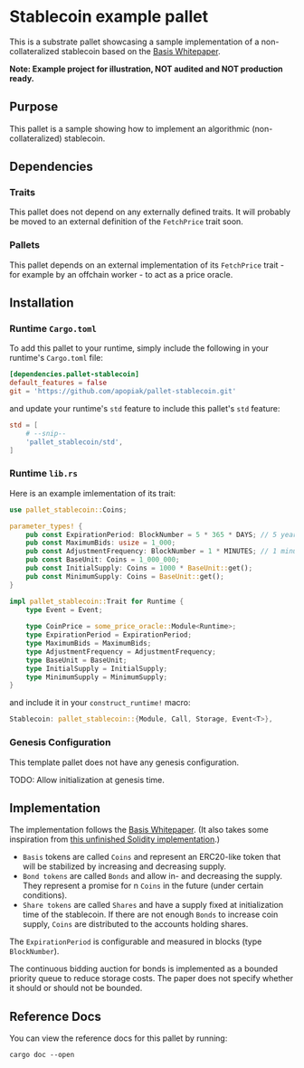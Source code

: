 # Stablecoin example pallet

This is a substrate pallet showcasing a sample implementation of a non-collateralized stablecoin based on the [Basis Whitepaper](https://www.basis.io/basis_whitepaper_en.pdf).

**Note: Example project for illustration, NOT audited and NOT production ready.**

## Purpose

This pallet is a sample showing how to implement an algorithmic (non-collateralized) stablecoin.

## Dependencies

### Traits

This pallet does not depend on any externally defined traits. It will probably be moved to an external definition of the `FetchPrice` trait soon.

### Pallets

This pallet depends on an external implementation of its `FetchPrice` trait - for example by an offchain worker - to act as a price oracle.

## Installation

### Runtime `Cargo.toml`

To add this pallet to your runtime, simply include the following in your runtime's `Cargo.toml` file:

```TOML
[dependencies.pallet-stablecoin]
default_features = false
git = 'https://github.com/apopiak/pallet-stablecoin.git'
```

and update your runtime's `std` feature to include this pallet's `std` feature:

```TOML
std = [
    # --snip--
    'pallet_stablecoin/std',
]
```

### Runtime `lib.rs`

Here is an example imlementation of its trait:

```rust
use pallet_stablecoin::Coins;

parameter_types! {
    pub const ExpirationPeriod: BlockNumber = 5 * 365 * DAYS; // 5 years = 5 * 365 * DAYS
    pub const MaximumBids: usize = 1_000;
    pub const AdjustmentFrequency: BlockNumber = 1 * MINUTES; // 1 minute = 60000 / MILLISECS_PER_BLOCK
    pub const BaseUnit: Coins = 1_000_000;
    pub const InitialSupply: Coins = 1000 * BaseUnit::get();
    pub const MinimumSupply: Coins = BaseUnit::get();
}

impl pallet_stablecoin::Trait for Runtime {
    type Event = Event;
    
    type CoinPrice = some_price_oracle::Module<Runtime>;
    type ExpirationPeriod = ExpirationPeriod;
    type MaximumBids = MaximumBids;
    type AdjustmentFrequency = AdjustmentFrequency;
    type BaseUnit = BaseUnit;
    type InitialSupply = InitialSupply;
    type MinimumSupply = MinimumSupply;
}
```

and include it in your `construct_runtime!` macro:

```rust
Stablecoin: pallet_stablecoin::{Module, Call, Storage, Event<T>},
```

### Genesis Configuration

This template pallet does not have any genesis configuration.

TODO: Allow initialization at genesis time.

## Implementation

The implementation follows the [Basis Whitepaper](https://www.basis.io/basis_whitepaper_en.pdf). (It also takes some inspiration from [this unfinished Solidity implementation](https://github.com/alisyakainth/stablecoin).)

+ `Basis` tokens are called `Coins` and represent an ERC20-like token that will be stabilized by increasing and decreasing supply.
+ `Bond tokens` are called `Bonds` and allow in- and decreasing the supply. They represent a promise for n `Coins` in the future (under certain conditions).
+ `Share tokens` are called `Shares` and have a supply fixed at initialization time of the stablecoin. If there are not enough `Bonds` to increase coin supply, `Coins` are distributed to the accounts holding shares.

The `ExpirationPeriod` is configurable and measured in blocks (type `BlockNumber`).

The continuous bidding auction for bonds is implemented as a bounded priority queue to reduce storage costs. The paper does not specify whether it should or should not be bounded.

## Reference Docs

You can view the reference docs for this pallet by running:

```
cargo doc --open
```
